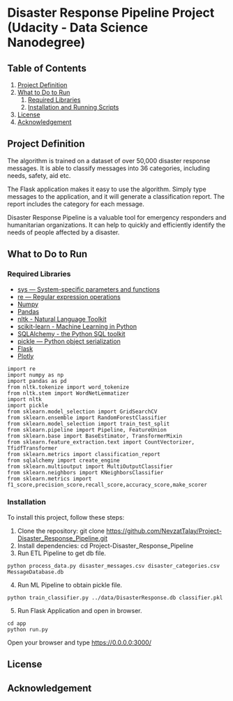 # Disaster Response Pipeline Project (Udacity - Data Science Nanodegree)

## Table of Contents
1. [Project Definition](#description)
2. [What to Do to Run](#getting_started)
	1. [Required Libraries](#dependencies)
	2. [Installation and Running Scripts](#installation)
3. [License](#license)
4. [Acknowledgement](#acknowledgement)

<a name="descripton"></a>
## Project Definition
The algorithm is trained on a dataset of over 50,000 disaster response messages. It is able to classify messages into 36 categories, including needs, safety, aid etc.

The Flask application makes it easy to use the algorithm. Simply type messages to the application, and it will generate a classification report. The report includes the category for each message.

Disaster Response Pipeline is a valuable tool for emergency responders and humanitarian organizations. It can help to quickly and efficiently identify the needs of people affected by a disaster.

<a name="getting_started"></a>
## What to Do to Run

<a name="dependencies"></a>
### Required Libraries

* [sys — System-specific parameters and functions](https://docs.python.org/3/library/sys.html)
* [re — Regular expression operations](https://docs.python.org/3/library/re.html)
* [Numpy](https://numpy.org/install/)
* [Pandas](https://pandas.pydata.org/)
* [nltk - Natural Language Toolkit](https://www.nltk.org/)
* [scikit-learn - Machine Learning in Python](https://scikit-learn.org/)
* [SQLAlchemy - the Python SQL toolkit](https://www.sqlalchemy.org/)
* [pickle — Python object serialization](https://docs.python.org/3/library/pickle.html)
* [Flask](https://flask.palletsprojects.com/en/3.0.x/)
* [Plotly](https://plotly.com/)

```
import re                                                                                    
import numpy as np                                                                           
import pandas as pd                                                                         
from nltk.tokenize import word_tokenize                                                      
from nltk.stem import WordNetLemmatizer                                                  
import nltk                                                                           
import pickle                                                                       
from sklearn.model_selection import GridSearchCV                                        
from sklearn.ensemble import RandomForestClassifier                                      
from sklearn.model_selection import train_test_split                                   
from sklearn.pipeline import Pipeline, FeatureUnion                                  
from sklearn.base import BaseEstimator, TransformerMixin                              
from sklearn.feature_extraction.text import CountVectorizer, TfidfTransformer          
from sklearn.metrics import classification_report                                         
from sqlalchemy import create_engine                                                     
from sklearn.multioutput import MultiOutputClassifier                                    
from sklearn.neighbors import KNeighborsClassifier                                    
from sklearn.metrics import  f1_score,precision_score,recall_score,accuracy_score,make_scorer
```

<a name="installation"></a>
### Installation
To install this project, follow these steps:

1. Clone the repository:
git clone https://github.com/NevzatTalay/Project-Disaster_Response_Pipeline.git
2. Install dependencies:
cd Project-Disaster_Response_Pipeline
3. Run ETL Pipeline to get db file.
```
python process_data.py disaster_messages.csv disaster_categories.csv MessageDatabase.db
```
4. Run ML Pipeline to obtain pickle file.
```
python train_classifier.py ../data/DisasterResponse.db classifier.pkl
```
5. Run Flask Application and open in browser.
```
cd app
python run.py
```
Open your browser and type https://0.0.0.0:3000/

<a name="license"></a>
## License


<a name="acknowledgement"></a>
## Acknowledgement
